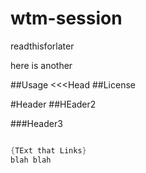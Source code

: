 # wtm-session

readthisforlater

here is another 

##Usage 
<<<Head
##License

#Header
##HEader2

###Header3

```Java 

{TExt that Links}
blah blah

